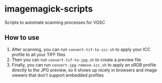 # imagemagick-scripts
Scripts to automate scanning processes for VGSC

## How to use

1. After scanning, you can run `convert-tif-to-icc.sh` to apply your ICC profile to all your TIFF files
1. Then you can run `convert-tif-to-jpg.sh` to create a preview file
1. Finally, you can run `convert-jpg-remove-icc.sh` to apply an sRGB profile directly to the JPG preview,
so it shows up nicely in browsers and image viewers that don't support embedded profiles
